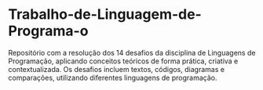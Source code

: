 # Trabalho-de-Linguagem-de-Programa-o
Repositório com a resolução dos 14 desafios da disciplina de Linguagens de Programação, aplicando conceitos teóricos de forma prática, criativa e contextualizada. Os desafios incluem textos, códigos, diagramas e comparações, utilizando diferentes linguagens de programação.
